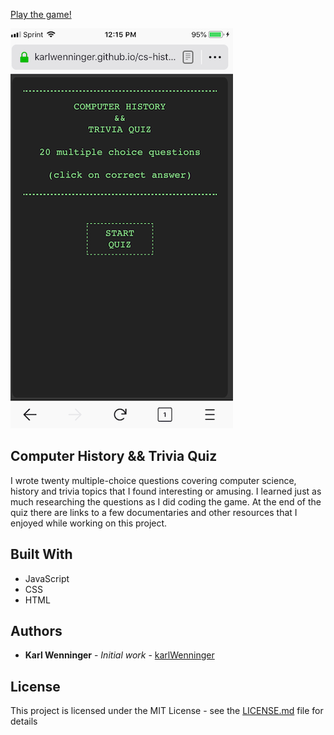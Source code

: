 [Play the game!](https://karlwenninger.github.io/cs-history-trivia-quiz/)	

 [![Preview](images/mobile-preview.png)](https://karlwenninger.github.io/cs-history-trivia-quiz/)


## Computer History && Trivia Quiz

I wrote twenty multiple-choice questions covering computer science, history and trivia topics that I found interesting or amusing. I learned just as much researching the questions as I did coding the game. At the end of the quiz there are links to a few documentaries and other resources that I enjoyed while working on this project.

## Built With

* JavaScript
* CSS
* HTML

## Authors

* **Karl Wenninger** - *Initial work* - [karlWenninger](https://github.com/karlWenninger)

## License

This project is licensed under the MIT License - see the [LICENSE.md](LICENSE.md) file for details
